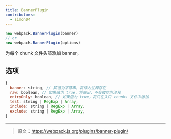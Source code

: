 ```yaml
---
title: BannerPlugin
contributors:
  - simon04
---
```


``` javascript
new webpack.BannerPlugin(banner)
// or
new webpack.BannerPlugin(options)
```

为每个 chunk 文件头部添加 banner。

## 选项

```javascript
{
  banner: string, // 其值为字符串，将作为注释存在
  raw: boolean, // 如果值为 true，将直出，不会被作为注释
  entryOnly: boolean, // 如果值为 true，将只在入口 chunks 文件中添加
  test: string | RegExp | Array,
  include: string | RegExp | Array,
  exclude: string | RegExp | Array,
}
```

***

> 原文：https://webpack.js.org/plugins/banner-plugin/